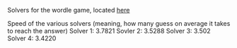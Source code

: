 Solvers for the wordle game, located [here](https://www.nytimes.com/games/wordle/index.html)

Speed of the various solvers (meaning, how many guess on average it takes to reach the answer)
Solver 1: 3.7821
Sovler 2: 3.5288
Solver 3: 3.502
Solver 4: 3.4220
